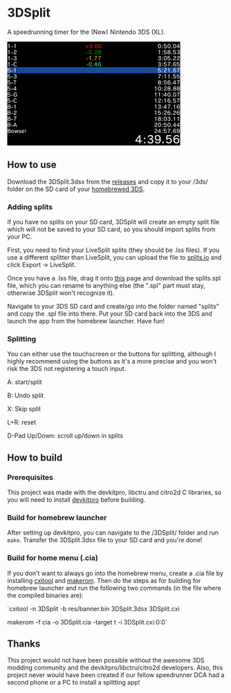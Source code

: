 # 3DSplit
A speedrunning timer for the (New) Nintendo 3DS (XL).

![Screenshot of the tool.](preview.bmp)

## How to use
Download the 3DSplit.3dsx from the [releases](https://github.com/LetsPlentendo-CH/3DSplit/releases) and copy it to your /3ds/ folder on the SD card of your [homebrewed 3DS](https://3ds.guide).

### Adding splits
If you have no splits on your SD card, 3DSplit will create an empty split file which will not be saved to your SD card, so you should import splits from your PC.

First, you need to find your LiveSplit splits (they should be .lss files). If you use a different splitter than LiveSplit, you can upload the file to [splits.io](https://splits.io/) and click Export -> LiveSplit.

Once you have a .lss file, drag it onto [this](https://letsplentendo-ch.github.io/3DSplit/converter/) page and download the splits.spl file, which you can rename to anything else (the ".spl" part must stay, otherwise 3DSplit won't recognize it).

Navigate to your 3DS SD card and create/go into the folder named "splits" and copy the .spl file into there.
Put your SD card back into the 3DS and launch the app from the homebrew launcher.
Have fun!

### Splitting
You can either use the touchscreen or the buttons for splitting, although I highly recommend using the buttons as it's a more precise and you won't risk the 3DS not registering a touch input.

A: start/split

B: Undo split

X: Skip split

L+R: reset

D-Pad Up/Down: scroll up/down in splits

## How to build
### Prerequisites
This project was made with the devkitpro, libctru and citro2d C libraries, so you will need to install [devkitpro](https://www.3dbrew.org/wiki/Setting_up_Development_Environment#Setup) before building.
### Build for homebrew launcher
After setting up devkitpro, you can navigate to the /3DSplit/ folder and run `make`. Transfer the 3DSplit.3dsx file to your SD card and you're done!
### Build for home menu (.cia)
If you don't want to always go into the homebrew menu, create a .cia file by installing [cxitool](https://github.com/devkitPro/3dstools/tree/cxi-stuff) and [makerom](https://github.com/profi200/Project_CTR).
Then do the steps as for building for homebrew launcher and run the following two commands (in the file where the compiled binaries are):

`cxitool -n 3DSplit -b res/banner.bin 3DSplit.3dsx 3DSplit.cxi

makerom -f cia -o 3DSplit.cia -target t -i 3DSplit.cxi:0:0`


## Thanks
This project would not have been possible without the awesome 3DS modding community and the devkitpro/libctru/citro2d developers.
Also, this project never would have been created if our fellow speedrunner DCA had a second phone or a PC to install a splitting app!
